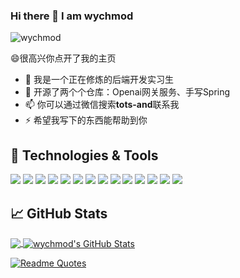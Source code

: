 ### Hi there 👋 I am wychmod
<p align=left> <img src=https://komarev.com/ghpvc/?username=wychmod alt=wychmod /> </p>
😄很高兴你点开了我的主页

- 🔭 我是一个正在修炼的后端开发实习生
- 🌱 开源了两个个仓库：Openai网关服务、手写Spring
- 📫 你可以通过微信搜索**tots-and**联系我
- ⚡ 希望我写下的东西能帮助到你

  
## 🔧 Technologies & Tools
![](https://img.shields.io/badge/OS-Linux-informational?style=flat&logo=linux&logoColor=white&color=2bbc8a)
![](https://img.shields.io/badge/Editor-IntelliJ_IDEA-informational?style=flat&logo=intellij-idea&logoColor=white&color=2bbc8a)
![](https://img.shields.io/badge/Editor-IntelliJ_PyCharm-informational?style=flat&logo=pycharm&logoColor=white&color=2bbc8a)
![](https://img.shields.io/badge/Code-Java-informational?style=flat&logo=Java&logoColor=white&color=2bbc8a)
![](https://img.shields.io/badge/Code-python-informational?style=flat&logo=python&logoColor=white&color=2bbc8a)
![](https://img.shields.io/badge/Code-Golang-informational?style=flat&logo=go&logoColor=white&color=2bbc8a)
![](https://img.shields.io/badge/Code-React-informational?style=flat&logo=react&logoColor=white&color=2bbc8a)
![](https://img.shields.io/badge/Code-JavaScript-informational?style=flat&logo=javascript&logoColor=white&color=2bbc8a)
![](https://img.shields.io/badge/Shell-Bash-informational?style=flat&logo=gnu-bash&logoColor=white&color=2bbc8a)
![](https://img.shields.io/badge/Tools-PostgreSQL-informational?style=flat&logo=postgresql&logoColor=white&color=2bbc8a)
![](https://img.shields.io/badge/Tools-MySQL-informational?style=flat&logo=mysql&logoColor=white&color=2bbc8a)
![](https://img.shields.io/badge/Tools-Redis-informational?style=flat&logo=redis&logoColor=white&color=2bbc8a)
![](https://img.shields.io/badge/Tools-Docker-informational?style=flat&logo=docker&logoColor=white&color=2bbc8a)
![](https://img.shields.io/badge/Tools-Kubernetes-informational?style=flat&logo=kubernetes&logoColor=white&color=2bbc8a)

## &#x1f4c8; GitHub Stats
<a href="https://github.com/wychmod">
  <img align="center" src="https://github-readme-stats.vercel.app/api/top-langs/?username=wychmod&hiden=tcl,c,html&langs_count=4&theme=dark" />
</a>
<a href="https://github.com/wychmod">
  <img align="center" src="https://github-readme-stats.vercel.app/api?username=wychmod&show_icons=true&line_height=27&count_private=true&theme=dark" alt="wychmod's GitHub Stats" />
</a>


[![Readme Quotes](https://quotes-github-readme.vercel.app/api?type=horizontal&theme=dark)](https://github.com/piyushsuthar/github-readme-quotes)

<p></p>
